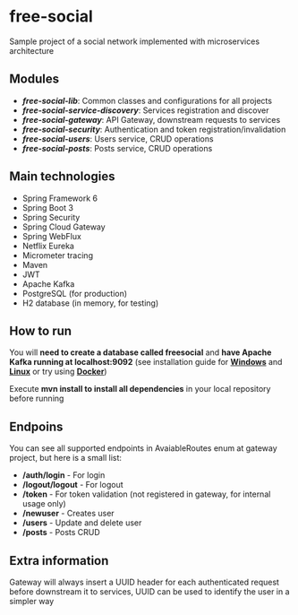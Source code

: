 # free-social

Sample project of a social network implemented with microservices architecture

## Modules

* _**free-social-lib**_: Common classes and configurations for all projects
* _**free-social-service-discovery**_: Services registration and discover
* _**free-social-gateway**_: API Gateway, downstream requests to services
* _**free-social-security**_: Authentication and token registration/invalidation
* _**free-social-users**_: Users service, CRUD operations
* _**free-social-posts**_: Posts service, CRUD operations

## Main technologies

* Spring Framework 6
* Spring Boot 3
* Spring Security
* Spring Cloud Gateway
* Spring WebFlux
* Netflix Eureka  
* Micrometer tracing
* Maven
* JWT
* Apache Kafka
* PostgreSQL (for production)
* H2 database (in memory, for testing)

## How to run

You will **need to create a database called freesocial** and **have Apache Kafka running at localhost:9092** (see installation guide for **[Windows](https://www.geeksforgeeks.org/how-to-install-and-run-apache-kafka-on-windows/)** and **[Linux](https://www.geeksforgeeks.org/how-to-install-kafka-with-zookeeper-on-ubuntu/)** or try using **[Docker](https://www.conduktor.io/kafka/how-to-start-kafka-using-docker/)**)

Execute **mvn install to install all dependencies** in your local repository before running

## Endpoins

You can see all supported endpoints in AvaiableRoutes enum at gateway project, but here is a small list:

* **/auth/login** - For login
* **/logout/logout** - For logout
* **/token** - For token validation (not registered in gateway, for internal usage only)
* **/newuser** - Creates user
* **/users** - Update and delete user
* **/posts** - Posts CRUD

## Extra information

Gateway will always insert a UUID header for each authenticated request before downstream it to services, UUID can be used to identify the user in a simpler way